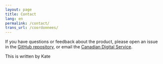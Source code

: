 ```yaml
---
layout: page
title: Contact
lang: en
permalink: /contact/
trans_url: /coordonnees/
---
```

If you have questions or feedback about the product, please open an issue in the [GitHub repository](https://github.com/cds-snc/find-benefits-and-services/issues), or email the [Canadian Digital Service](mailto:cds-snc@tbs-sct.gc.ca).  

This is written by Kate